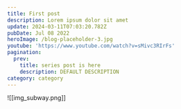 ```yaml
---
title: First post
description: Lorem ipsum dolor sit amet
update: 2024-03-11T07:03:20.782Z
pubDate: Jul 08 2022
heroImage: /blog-placeholder-3.jpg
youtube: 'https://www.youtube.com/watch?v=sMivc3RIrFs'
pagination:
  prev:
    title: series post is here
    description: DEFAULT DESCRIPTION
category: category
---
```


![[img_subway.png]]
